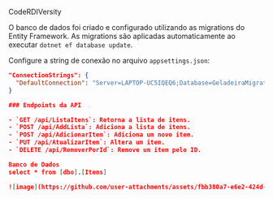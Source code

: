 CodeRDIVersity

O banco de dados foi criado e configurado utilizando as migrations do Entity Framework.
As migrations são aplicadas automaticamente ao executar `dotnet ef database update`.

Configure a string de conexão no arquivo `appsettings.json`:
```json
"ConnectionStrings": {
  "DefaultConnection": "Server=LAPTOP-UC5IQEQ6;Database=GeladeiraMigration;Uid=sa;Pwd=123;Trusted_Connection=True;TrustServerCertificate=True;"
}

### Endpoints da API

- `GET /api/ListaItens`: Retorna a lista de itens.
- `POST /api/AddLista`: Adiciona a lista de itens.
- `POST /api/AdicionarItem`: Adiciona um novo item.
- `PUT /api/AtualizarItem`: Altera um item.
- `DELETE /api/RemoverPorId`: Remove um item pelo ID.

Banco de Dados
select * from [dbo].[Items]

![image](https://github.com/user-attachments/assets/fbb380a7-e6e2-424d-a33d-b65c26ce34b6)
